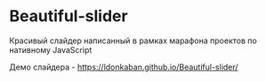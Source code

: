 # Beautiful-slider

Красивый слайдер написанный в рамках марафона проектов по нативному JavaScript

Демо слайдера - https://ldonkaban.github.io/Beautiful-slider/
